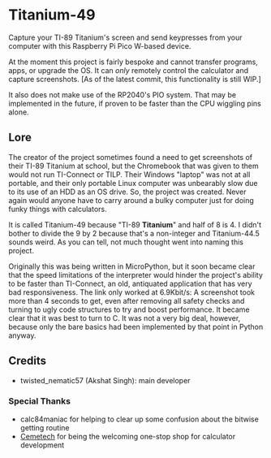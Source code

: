# Titanium-49

Capture your TI-89 Titanium's screen and send keypresses from your computer with this Raspberry Pi Pico W-based device.

At the moment this project is fairly bespoke and cannot transfer programs, apps, or upgrade the OS. It can *only* remotely control the calculator and capture screenshots. [As of the latest commit, this functionality is still WIP.]

It also does not make use of the RP2040's PIO system. That may be implemented in the future, if proven to be faster than the CPU wiggling pins alone.

## Lore

The creator of the project sometimes found a need to get screenshots of their TI-89 Titanium at school, but the Chromebook that was given to them would not run TI-Connect or TILP. Their Windows "laptop" was not at all portable, and their only portable Linux computer was unbearably slow due to its use of an HDD as an OS drive. So, the project was created. Never again would anyone have to carry around a bulky computer just for doing funky things with calculators.

It is called Titanium-49 because "TI-89 **Titanium**" and half of 8 is 4. I didn't bother to divide the 9 by 2 because that's a non-integer and Titanium-44.5 sounds weird. As you can tell, not much thought went into naming this project.

Originally this was being written in MicroPython, but it soon became clear that the speed limitations of the interpreter would hinder the project's ability to be faster than TI-Connect, an old, antiquated application that has very bad responsiveness. The link only worked at 6.9Kbit/s: A screenshot took more than 4 seconds to get, even after removing all safety checks and turning to ugly code structures to try and boost performance. It became clear that it was best to turn to C. It was not a very big deal, however, because only the bare basics had been implemented by that point in Python anyway.

## Credits

* twisted_nematic57 (Akshat Singh): main developer

### Special Thanks

* calc84maniac for helping to clear up some confusion about the bitwise getting routine
* [Cemetech](https://cemetech.net) for being the welcoming one-stop shop for calculator development
